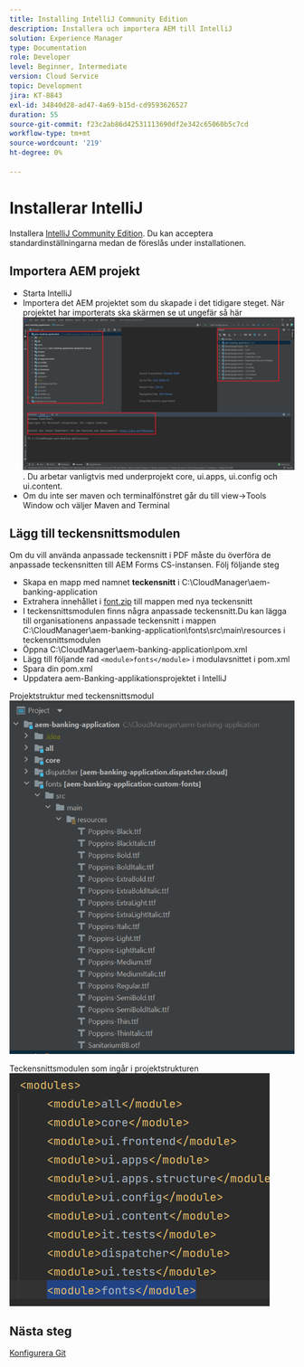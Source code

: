 ```yaml
---
title: Installing IntelliJ Community Edition
description: Installera och importera AEM till IntelliJ
solution: Experience Manager
type: Documentation
role: Developer
level: Beginner, Intermediate
version: Cloud Service
topic: Development
jira: KT-8843
exl-id: 34840d28-ad47-4a69-b15d-cd9593626527
duration: 55
source-git-commit: f23c2ab86d42531113690df2e342c65060b5c7cd
workflow-type: tm+mt
source-wordcount: '219'
ht-degree: 0%

---
```


# Installerar IntelliJ

Installera [IntelliJ Community Edition](https://www.jetbrains.com/idea/download/#section=windows). Du kan acceptera standardinställningarna medan de föreslås under installationen.

## Importera AEM projekt

* Starta IntelliJ
* Importera det AEM projektet som du skapade i det tidigare steget. När projektet har importerats ska skärmen se ut ungefär så här ![aem-Banking-app](assets/aem-banking-app.png). Du arbetar vanligtvis med underprojekt core, ui.apps, ui.config och ui.content.
* Om du inte ser maven och terminalfönstret går du till view->Tools Window och väljer Maven and Terminal

## Lägg till teckensnittsmodulen

Om du vill använda anpassade teckensnitt i PDF måste du överföra de anpassade teckensnitten till AEM Forms CS-instansen. Följ följande steg

* Skapa en mapp med namnet **teckensnitt** i C:\CloudManager\aem-banking-application
* Extrahera innehållet i [font.zip](assets/fonts.zip) till mappen med nya teckensnitt
* I teckensnittsmodulen finns några anpassade teckensnitt.Du kan lägga till organisationens anpassade teckensnitt i mappen C:\CloudManager\aem-banking-application\fonts\src\main\resources i teckensnittsmodulen
* Öppna C:\CloudManager\aem-banking-application\pom.xml
* Lägg till följande rad  ```<module>fonts</module>``` i modulavsnittet i pom.xml
* Spara din pom.xml
* Uppdatera aem-Banking-applikationsprojektet i IntelliJ

Projektstruktur med teckensnittsmodul
![fonts-module](assets/fonts-module.png)

Teckensnittsmodulen som ingår i projektstrukturen
![fonts-pom](assets/fonts-module-pom.png)

## Nästa steg

[Konfigurera Git](./setup-git.md)
